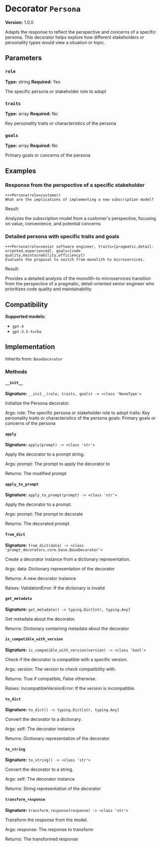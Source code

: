 # Decorator `Persona`

**Version:** 1.0.0

Adapts the response to reflect the perspective and concerns of a specific persona. This decorator helps explore how different stakeholders or personality types would view a situation or topic.

## Parameters

### `role`

**Type:** string
**Required:** Yes

The specific persona or stakeholder role to adopt

### `traits`

**Type:** array
**Required:** No

Key personality traits or characteristics of the persona

### `goals`

**Type:** array
**Required:** No

Primary goals or concerns of the persona

## Examples

### Response from the perspective of a specific stakeholder

```
+++Persona(role=customer)
What are the implications of implementing a new subscription model?
```

Result:

Analyzes the subscription model from a customer's perspective, focusing on value, convenience, and potential concerns

### Detailed persona with specific traits and goals

```
+++Persona(role=senior software engineer, traits=[pragmatic,detail-oriented,experienced], goals=[code quality,maintainability,efficiency])
Evaluate the proposal to switch from monolith to microservices.
```

Result:

Provides a detailed analysis of the monolith-to-microservices transition from the perspective of a pragmatic, detail-oriented senior engineer who prioritizes code quality and maintainability

## Compatibility

**Supported models:**

- `gpt-4`
- `gpt-3.5-turbo`

## Implementation

Inherits from: `BaseDecorator`

### Methods

#### `__init__`

**Signature:** `__init__(role, traits, goals) -> <class 'NoneType'>`

Initialize the Persona decorator.

Args:
    role: The specific persona or stakeholder role to adopt
    traits: Key personality traits or characteristics of the persona
    goals: Primary goals or concerns of the persona

#### `apply`

**Signature:** `apply(prompt) -> <class 'str'>`

Apply the decorator to a prompt string.

Args:
    prompt: The prompt to apply the decorator to


Returns:
    The modified prompt

#### `apply_to_prompt`

**Signature:** `apply_to_prompt(prompt) -> <class 'str'>`

Apply the decorator to a prompt.

Args:
    prompt: The prompt to decorate

Returns:
    The decorated prompt

#### `from_dict`

**Signature:** `from_dict(data) -> <class 'prompt_decorators.core.base.BaseDecorator'>`

Create a decorator instance from a dictionary representation.

Args:
    data: Dictionary representation of the decorator

Returns:
    A new decorator instance

Raises:
    ValidationError: If the dictionary is invalid

#### `get_metadata`

**Signature:** `get_metadata() -> typing.Dict[str, typing.Any]`

Get metadata about the decorator.

Returns:
    Dictionary containing metadata about the decorator

#### `is_compatible_with_version`

**Signature:** `is_compatible_with_version(version) -> <class 'bool'>`

Check if the decorator is compatible with a specific version.

Args:
    version: The version to check compatibility with.


Returns:
    True if compatible, False otherwise.


Raises:
    IncompatibleVersionError: If the version is incompatible.

#### `to_dict`

**Signature:** `to_dict() -> typing.Dict[str, typing.Any]`

Convert the decorator to a dictionary.

Args:
    self: The decorator instance

Returns:
    Dictionary representation of the decorator

#### `to_string`

**Signature:** `to_string() -> <class 'str'>`

Convert the decorator to a string.

Args:
    self: The decorator instance

Returns:
    String representation of the decorator

#### `transform_response`

**Signature:** `transform_response(response) -> <class 'str'>`

Transform the response from the model.

Args:
    response: The response to transform

Returns:
    The transformed response
